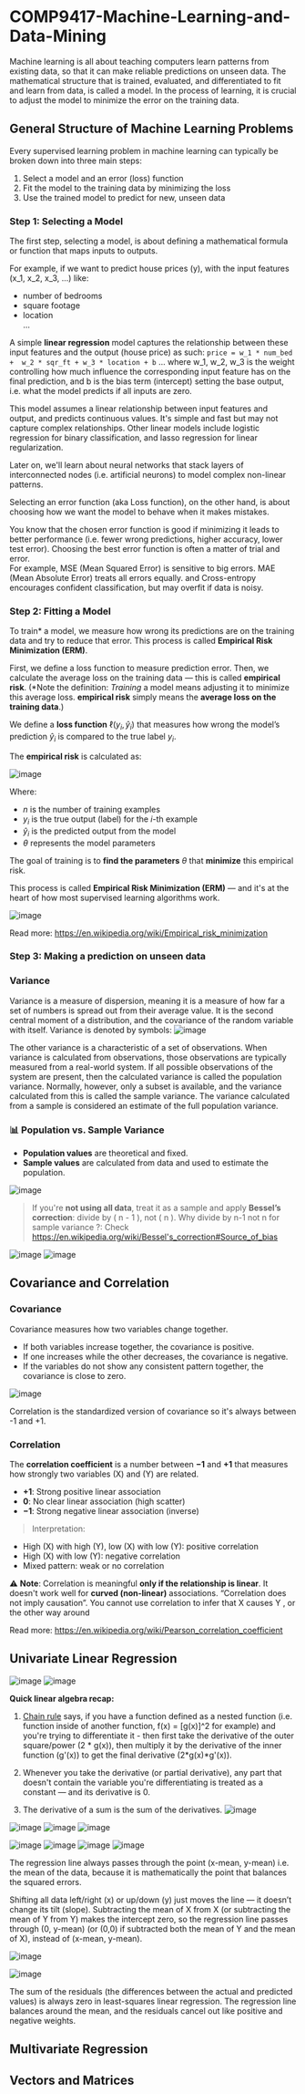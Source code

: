 # COMP9417-Machine-Learning-and-Data-Mining

Machine learning is all about teaching computers learn patterns from existing data, so that it can make reliable predictions on unseen data.
The mathematical structure that is trained, evaluated, and differentiated to fit and learn from data, is called a model.
In the process of learning, it is crucial to adjust the model to minimize the error on the training data.


## General Structure of Machine Learning Problems

Every supervised learning problem in machine learning can typically be broken down into three main steps:
 
1. Select a model and an error (loss) function
2. Fit the model to the training data by minimizing the loss
3. Use the trained model to predict for new, unseen data


### Step 1: Selecting a Model

The first step, selecting a model, is about defining a mathematical formula or function that maps inputs to outputs.

For example, if we want to predict house prices (y), with the input features (x_1, x_2, x_3, ...) like:
- number of bedrooms  
- square footage  
- location  
...

A simple **linear regression** model captures the relationship between these input features and the output (house price) as such:
`price = w_1 * num_bed  +  w_2 * sqr_ft + w_3 * location + b`
... where w_1, w_2, w_3 is the weight controlling how much influence the corresponding input feature has on the final prediction,
     and b is the bias term (intercept) setting the base output, i.e. what the model predicts if all inputs are zero.

This model assumes a linear relationship between input features and output, and predicts continuous values. It's simple and fast but may not capture complex relationships. Other linear models include logistic regression for binary classification, and lasso regression for linear regularization.

Later on, we'll learn about neural networks that stack layers of interconnected nodes (i.e. artificial neurons) to model complex non-linear patterns.


Selecting an error function (aka Loss function), on the other hand, is about choosing how we want the model to behave when it makes mistakes. 

You know that the chosen error function is good if minimizing it leads to better performance (i.e. fewer wrong predictions, higher accuracy, lower test error). Choosing the best error function is often a matter of trial and error.  
For example, MSE (Mean Squared Error) is sensitive to big errors. MAE (Mean Absolute Error) treats all errors equally. and Cross-entropy encourages confident classification, but may overfit if data is noisy.



### Step 2: Fitting a Model

To train* a model, we measure how wrong its predictions are on the training data and try to reduce that error. This process is called **Empirical Risk Minimization (ERM)**.

First, we define a loss function to measure prediction error. Then, we calculate the average loss on the training data — this is called **empirical risk**. (*Note the definition: _Training_ a model means adjusting it to minimize this average loss. **empirical risk** simply means the **average loss on the training data**.)

We define a **loss function** $\ell(y_i, \hat{y}_i)$ that measures how wrong the model’s prediction $\hat{y}_i$ is compared to the true label $y_i$.

The **empirical risk** is calculated as:

![image](https://github.com/user-attachments/assets/596cb984-ccc5-495f-b780-9c2e928dbc84)

Where:
- $n$ is the number of training examples  
- $y_i$ is the true output (label) for the $i$-th example  
- $\hat{y}_i$ is the predicted output from the model  
- $\theta$ represents the model parameters

The goal of training is to **find the parameters** $\theta$ that **minimize** this empirical risk.

This process is called **Empirical Risk Minimization (ERM)** — and it's at the heart of how most supervised learning algorithms work.


![image](https://github.com/user-attachments/assets/cae34d96-07c0-4974-bbdb-6f1b7db1c545)

Read more: https://en.wikipedia.org/wiki/Empirical_risk_minimization

### Step 3: Making a prediction on unseen data


### Variance

 Variance is a measure of dispersion, meaning it is a measure of how far a set of numbers is spread out from their average value. It is the second central moment of a distribution, and the covariance of the random variable with itself. Variance is denoted by symbols: ![image](https://github.com/user-attachments/assets/98c07ebe-043e-43e6-9ec1-9d43ac36d7a7)

The other variance is a characteristic of a set of observations. When variance is calculated from observations, those observations are typically measured from a real-world system. If all possible observations of the system are present, then the calculated variance is called the population variance. Normally, however, only a subset is available, and the variance calculated from this is called the sample variance. The variance calculated from a sample is considered an estimate of the full population variance. 

### 📊 Population vs. Sample Variance

- **Population values** are theoretical and fixed.  
- **Sample values** are calculated from data and used to estimate the population.

![image](https://github.com/user-attachments/assets/76225407-d745-44ca-bd04-8ac77308f679)


> If you're **not using all data**, treat it as a sample and apply **Bessel’s correction**: divide by \( n - 1 \), not \( n \).
> Why divide by n-1 not n for sample variance ?: Check https://en.wikipedia.org/wiki/Bessel's_correction#Source_of_bias  

![image](https://github.com/user-attachments/assets/e13a5bb0-1dfe-4dcc-bc13-4b0ea1ddd148)
![image](https://github.com/user-attachments/assets/8cbd0b3b-baa0-471f-81fc-ee3f4ce93ef0)



## Covariance and Correlation


### Covariance

Covariance measures how two variables change together.

- If both variables increase together, the covariance is positive.  
- If one increases while the other decreases, the covariance is negative.  
- If the variables do not show any consistent pattern together, the covariance is close to zero.  

![image](https://github.com/user-attachments/assets/b33471e9-2d95-4e81-9df5-12c186545331)


Correlation is the standardized version of covariance so it's always between -1 and +1.

### Correlation

The **correlation coefficient** is a number between **−1** and **+1** that measures how strongly two variables \(X\) and \(Y\) are related.

- **+1**: Strong positive linear association  
- **0**: No clear linear association (high scatter)  
- **−1**: Strong negative linear association (inverse)

> Interpretation:
- High \(X\) with high \(Y\), low \(X\) with low \(Y\): positive correlation  
- High \(X\) with low \(Y\): negative correlation  
- Mixed pattern: weak or no correlation

⚠️ **Note**: Correlation is meaningful **only if the relationship is linear**. It doesn't work well for **curved (non-linear)** associations.
“Correlation does not imply causation”. You cannot use correlation to infer that X causes Y , or the other way around


Read more: https://en.wikipedia.org/wiki/Pearson_correlation_coefficient


## Univariate Linear Regression

![image](https://github.com/user-attachments/assets/4c6a986f-a084-4e7a-bad2-d5c596a3e8b1)
![image](https://github.com/user-attachments/assets/e443ce46-ef73-4e7a-b88b-748dfed1be40)

**Quick linear algebra recap:**

1. [Chain rule](https://en.wikipedia.org/wiki/Chain_rule) says, if you have a function defined as a nested function (i.e. function inside of another function, f(x) = [g(x)]^2 for example) and you're trying to differentiate it - then first take the derivative of the outer square/power (2 * g(x)), then multiply it by the derivative of the inner function (g'(x)) to get the final derivative (2*g(x)*g'(x)).
  
2. Whenever you take the derivative (or partial derivative), any part that doesn't contain the variable you're differentiating is treated as a constant — and its derivative is 0.

3. The derivative of a sum is the sum of the derivatives.
![image](https://github.com/user-attachments/assets/4fca031c-edff-4d48-bff9-432b72bb9a51)


![image](https://github.com/user-attachments/assets/cbdb7c30-acf7-424a-88f5-7663e3eadbf9)
![image](https://github.com/user-attachments/assets/06cc2c4c-3166-4401-8074-48cfde6adfd3)
![image](https://github.com/user-attachments/assets/6f703d44-efd7-4fbe-888e-eeaf5fabd894)

![image](https://github.com/user-attachments/assets/6d489754-5194-471c-a38a-097943db14ba)
![image](https://github.com/user-attachments/assets/e36ab150-6cd6-4674-a2b6-b90f05d7383b)
![image](https://github.com/user-attachments/assets/bddaa17c-d83f-4779-9e92-c17f0de101ab)
![image](https://github.com/user-attachments/assets/4115b926-0b25-42b3-bb00-fecfdc962225)


The regression line always passes through the point (x-mean, y-mean) i.e. the mean of the data, because it is mathematically the point that balances the squared errors.
 
Shifting all data left/right (x) or up/down (y) just moves the line — it doesn’t change its tilt (slope). Subtracting the mean of X from X (or subtracting the mean of Y from Y) makes the intercept zero, so the regression line passes through (0, y-mean) (or (0,0) if subtracted both the mean of Y and the mean of X), instead of (x-mean, y-mean).  

![image](https://github.com/user-attachments/assets/df496203-2a0e-4b5c-9d23-fe3642a16435)


![image](https://github.com/user-attachments/assets/2e96ab46-9d6a-438b-8206-25ecfe8c6a0a)


The sum of the residuals (the differences between the actual and predicted values) is always zero in least-squares linear regression. The regression line balances around the mean, and the residuals cancel out like positive and negative weights.

## Multivariate Regression
## Vectors and Matrices

